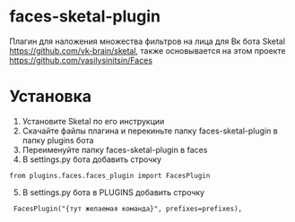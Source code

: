 # faces-sketal-plugin
Плагин для наложения множества фильтров на лица для Вк бота Sketal https://github.com/vk-brain/sketal, также основывается на этом проекте https://github.com/vasilysinitsin/Faces
# Установка
1. Установите Sketal по его инструкции
2. Скачайте файлы плагина и перекиньте папку faces-sketal-plugin в папку plugins бота
3. Переименуйте папку faces-sketal-plugin в faces
4. В settings.py бота добавить строчку
```
from plugins.faces.faces_plugin import FacesPlugin
```
5. В settings.py бота в PLUGINS добавить строчку
```
 FacesPlugin("{тут желаемая команда}", prefixes=prefixes),
```
